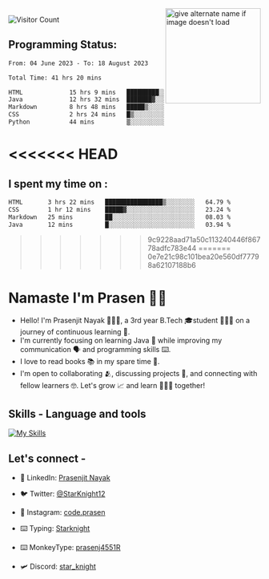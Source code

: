 <img src="https://github.com/StarKnightt/StarKnightt/assets/92244026/88aa0fff-389b-4d45-9724-6f6e8a58526c" alt="give alternate name if image doesn't load" align="right" width="190">
<div>

![Visitor Count](https://profile-counter.glitch.me/StarKnightt/count.svg)
</div>  


## Programming Status: 
<!--START_SECTION:waka-->

```txt
From: 04 June 2023 - To: 18 August 2023

Total Time: 41 hrs 20 mins

HTML             15 hrs 9 mins   █████████░░░░░░░░░░░░░░░░   36.44 %
Java             12 hrs 32 mins  ███████▓░░░░░░░░░░░░░░░░░   30.17 %
Markdown         8 hrs 48 mins   █████▒░░░░░░░░░░░░░░░░░░░   21.19 %
CSS              2 hrs 24 mins   █▒░░░░░░░░░░░░░░░░░░░░░░░   05.78 %
Python           44 mins         ▒░░░░░░░░░░░░░░░░░░░░░░░░   01.77 %
```

<<<<<<< HEAD
=======
## I spent my time on : 
<!--START_SECTION:waka-->

```txt
HTML       3 hrs 22 mins   ████████████████▒░░░░░░░░   64.79 %
CSS        1 hr 12 mins    █████▓░░░░░░░░░░░░░░░░░░░   23.24 %
Markdown   25 mins         ██░░░░░░░░░░░░░░░░░░░░░░░   08.03 %
Java       12 mins         █░░░░░░░░░░░░░░░░░░░░░░░░   03.94 %
```

>>>>>>> 9c9228aad71a50c113240446f86778adfc783e44
=======
>>>>>>> 0e7e21c98c101bea20e560df77798a62107188b6
<!--END_SECTION:waka-->

# Namaste I'm Prasen 🙏🏻
- Hello! I'm Prasenjit Nayak 👨🏻‍💻, a 3rd year B.Tech 🎓student 👨🏻‍🎓 on a journey of continuous learning 📑.
- I'm currently focusing on learning Java 🍵 while improving my communication 🗣️ and programming skills ⌨️. 
- I love to read books 📚 in my spare time 🪹.
- I'm open to collaborating 🫂, discussing projects 📒, and connecting with fellow learners 🤓. Let's grow 📈 and learn 🙎🏻‍♂️ together!

## Skills - Language and tools
[![My Skills](https://skillicons.dev/icons?i=java,git,github,vscode,linux,discord&theme=light)](https://skillicons.dev)
<!--social stats -->

## Let's connect -
- 💼 LinkedIn: [Prasenjit Nayak](https://www.linkedin.com/in/prasenjitnayak/)

- 🐦 Twitter: [@StarKnight12](https://twitter.com/Star_Knight12)

- 📲 Instagram: [code.prasen](https://www.instagram.com/code.prasen/)

- ⌨️ Typing: [Starknight](https://10fastfingers.com/user/2856155/)

- ⌨️ MonkeyType: [prasenj4551R](https://monkeytype.com/profile/prasenj4551R)

- 🛩️ Discord: [star_knight](https://discord.com/users/star_knight)
<!-- End of the README files :) --!>

